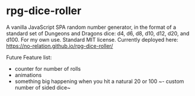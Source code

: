 # rpg-dice-roller

A vanilla JavaScript SPA random number generator, in the format of a standard set of Dungeons and Dragons dice: d4, d6, d8, d10, d12, d20, and d100. For my own use. Standard MIT license. Currently deployed here: https://no-relation.github.io/rpg-dice-roller/

Future Feature list:
- counter for number of rolls
- animations
- something big happening when you hit a natural 20 or 100
~- custom number of sided dice~
